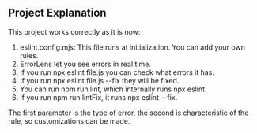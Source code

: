 ## Project Explanation

This project works correctly as it is now:
1. eslint.config.mjs: This file runs at initialization. You can add your own rules.
2. ErrorLens let you see errors in real time.
3. If you run npx eslint file.js you can check what errors it has.
4. If you run npx eslint file.js --fix they will be fixed.
5. You can run npm run lint, which internally runs npx eslint.
6. If you run npm run lintFix, it runs npx eslint --fix.

The first parameter is the type of error, the second is characteristic of the rule, so customizations can be made.